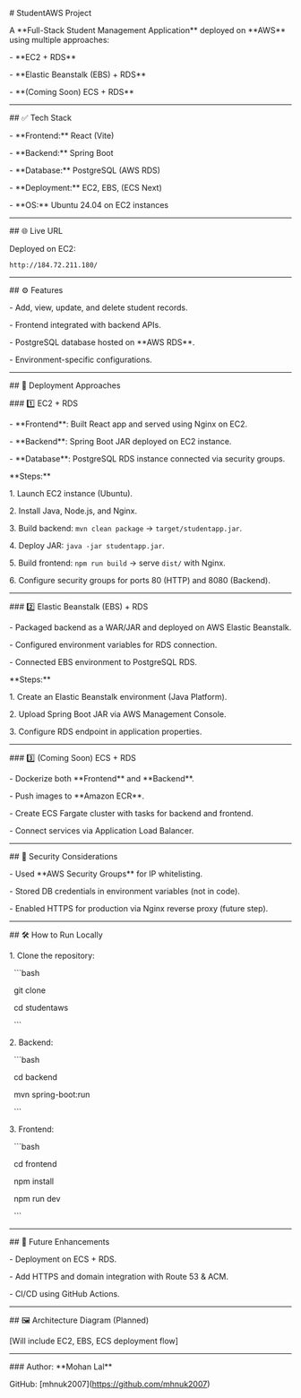 \# StudentAWS Project



A \*\*Full-Stack Student Management Application\*\* deployed on \*\*AWS\*\* using multiple approaches:

\- \*\*EC2 + RDS\*\*

\- \*\*Elastic Beanstalk (EBS) + RDS\*\*

\- \*\*(Coming Soon) ECS + RDS\*\*



---



\## ✅ Tech Stack

\- \*\*Frontend:\*\* React (Vite)

\- \*\*Backend:\*\* Spring Boot

\- \*\*Database:\*\* PostgreSQL (AWS RDS)

\- \*\*Deployment:\*\* EC2, EBS, (ECS Next)

\- \*\*OS:\*\* Ubuntu 24.04 on EC2 instances



---



\## 🌐 Live URL

Deployed on EC2:

`http://184.72.211.180/`



---



\## ⚙ Features

\- Add, view, update, and delete student records.

\- Frontend integrated with backend APIs.

\- PostgreSQL database hosted on \*\*AWS RDS\*\*.

\- Environment-specific configurations.



---



\## 🚀 Deployment Approaches



\### 1️⃣ EC2 + RDS

\- \*\*Frontend\*\*: Built React app and served using Nginx on EC2.

\- \*\*Backend\*\*: Spring Boot JAR deployed on EC2 instance.

\- \*\*Database\*\*: PostgreSQL RDS instance connected via security groups.



\*\*Steps:\*\*

1\. Launch EC2 instance (Ubuntu).

2\. Install Java, Node.js, and Nginx.

3\. Build backend: `mvn clean package` → `target/studentapp.jar`.

4\. Deploy JAR: `java -jar studentapp.jar`.

5\. Build frontend: `npm run build` → serve `dist/` with Nginx.

6\. Configure security groups for ports 80 (HTTP) and 8080 (Backend).



---



\### 2️⃣ Elastic Beanstalk (EBS) + RDS

\- Packaged backend as a WAR/JAR and deployed on AWS Elastic Beanstalk.

\- Configured environment variables for RDS connection.

\- Connected EBS environment to PostgreSQL RDS.



\*\*Steps:\*\*

1\. Create an Elastic Beanstalk environment (Java Platform).

2\. Upload Spring Boot JAR via AWS Management Console.

3\. Configure RDS endpoint in application properties.



---



\### 3️⃣ (Coming Soon) ECS + RDS

\- Dockerize both \*\*Frontend\*\* and \*\*Backend\*\*.

\- Push images to \*\*Amazon ECR\*\*.

\- Create ECS Fargate cluster with tasks for backend and frontend.

\- Connect services via Application Load Balancer.



---



\## 🔐 Security Considerations

\- Used \*\*AWS Security Groups\*\* for IP whitelisting.

\- Stored DB credentials in environment variables (not in code).

\- Enabled HTTPS for production via Nginx reverse proxy (future step).



---



\## 🛠 How to Run Locally

1\. Clone the repository:

   ```bash

   git clone <repo-url>

   cd studentaws

   ```

2\. Backend:

   ```bash

   cd backend

   mvn spring-boot:run

   ```

3\. Frontend:

   ```bash

   cd frontend

   npm install

   npm run dev

   ```



---



\## 📌 Future Enhancements

\- Deployment on ECS + RDS.

\- Add HTTPS and domain integration with Route 53 \& ACM.

\- CI/CD using GitHub Actions.



---



\## 🖼 Architecture Diagram (Planned)

\[Will include EC2, EBS, ECS deployment flow]



---



\### Author: \*\*Mohan Lal\*\*

GitHub: \[mhnuk2007](https://github.com/mhnuk2007)

